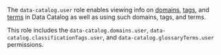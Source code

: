 The `data-catalog.user` role enables viewing info on [domains](../../metadata-hub/concepts/data-catalog.md#classifications-and-tags), [tags](../../metadata-hub/concepts/data-catalog.md#classifications-and-tags), and [terms](../../metadata-hub/concepts/data-catalog.md#classifications-and-tags) in Data Catalog as well as using such domains, tags, and terms.

This role includes the `data-catalog.domains.user`, `data-catalog.classificationTags.user`, and `data-catalog.glossaryTerms.user` permissions.
